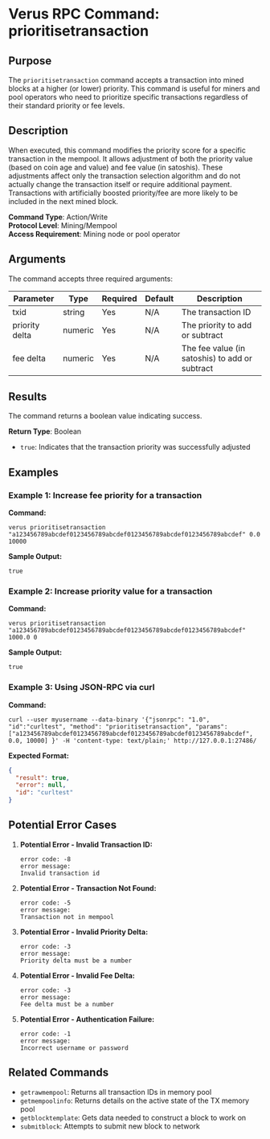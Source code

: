 # Verus RPC Command: prioritisetransaction

## Purpose
The `prioritisetransaction` command accepts a transaction into mined blocks at a higher (or lower) priority. This command is useful for miners and pool operators who need to prioritize specific transactions regardless of their standard priority or fee levels.

## Description
When executed, this command modifies the priority score for a specific transaction in the mempool. It allows adjustment of both the priority value (based on coin age and value) and fee value (in satoshis). These adjustments affect only the transaction selection algorithm and do not actually change the transaction itself or require additional payment. Transactions with artificially boosted priority/fee are more likely to be included in the next mined block.

**Command Type**: Action/Write  
**Protocol Level**: Mining/Mempool  
**Access Requirement**: Mining node or pool operator

## Arguments
The command accepts three required arguments:

| Parameter | Type | Required | Default | Description |
|-----------|------|----------|---------|-------------|
| txid | string | Yes | N/A | The transaction ID |
| priority delta | numeric | Yes | N/A | The priority to add or subtract |
| fee delta | numeric | Yes | N/A | The fee value (in satoshis) to add or subtract |

## Results
The command returns a boolean value indicating success.

**Return Type**: Boolean

- `true`: Indicates that the transaction priority was successfully adjusted

## Examples

### Example 1: Increase fee priority for a transaction

**Command:**
```
verus prioritisetransaction "a123456789abcdef0123456789abcdef0123456789abcdef0123456789abcdef" 0.0 10000
```

**Sample Output:**
```
true
```

### Example 2: Increase priority value for a transaction

**Command:**
```
verus prioritisetransaction "a123456789abcdef0123456789abcdef0123456789abcdef0123456789abcdef" 1000.0 0
```

**Sample Output:**
```
true
```

### Example 3: Using JSON-RPC via curl

**Command:**
```
curl --user myusername --data-binary '{"jsonrpc": "1.0", "id":"curltest", "method": "prioritisetransaction", "params": ["a123456789abcdef0123456789abcdef0123456789abcdef0123456789abcdef", 0.0, 10000] }' -H 'content-type: text/plain;' http://127.0.0.1:27486/
```

**Expected Format:**
```json
{
  "result": true,
  "error": null,
  "id": "curltest"
}
```

## Potential Error Cases

1. **Potential Error - Invalid Transaction ID:**
   ```
   error code: -8
   error message:
   Invalid transaction id
   ```

2. **Potential Error - Transaction Not Found:**
   ```
   error code: -5
   error message:
   Transaction not in mempool
   ```

3. **Potential Error - Invalid Priority Delta:**
   ```
   error code: -3
   error message:
   Priority delta must be a number
   ```

4. **Potential Error - Invalid Fee Delta:**
   ```
   error code: -3
   error message:
   Fee delta must be a number
   ```

5. **Potential Error - Authentication Failure:**
   ```
   error code: -1
   error message:
   Incorrect username or password
   ```

## Related Commands
- `getrawmempool`: Returns all transaction IDs in memory pool
- `getmempoolinfo`: Returns details on the active state of the TX memory pool
- `getblocktemplate`: Gets data needed to construct a block to work on
- `submitblock`: Attempts to submit new block to network
